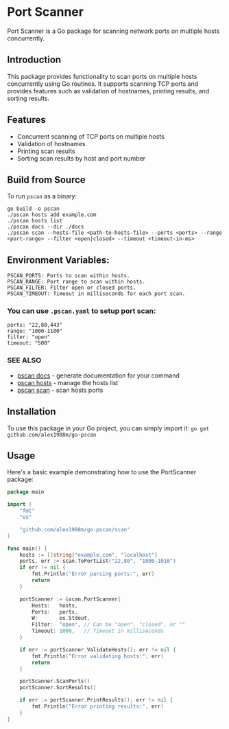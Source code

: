 # Port Scanner

Port Scanner is a Go package for scanning network ports on multiple hosts concurrently.

## Introduction

This package provides functionality to scan ports on multiple hosts concurrently using Go routines. It supports scanning TCP ports and provides features such as validation of hostnames, printing results, and sorting results.

## Features

- Concurrent scanning of TCP ports on multiple hosts
- Validation of hostnames
- Printing scan results
- Sorting scan results by host and port number

## Build from Source

To run `pscan` as a binary:

    go build -o pscan
    ./pscan hosts add example.com
    ./pscan hosts list
	./pscan docs --dir ./docs
	./pscan scan --hosts-file <path-to-hosts-file> --ports <ports> --range <port-range> --filter <open|closed> --timeout <timeout-in-ms>

## Environment Variables:
	PSCAN_PORTS: Ports to scan within hosts.
	PSCAN_RANGE: Port range to scan within hosts.
	PSCAN_FILTER: Filter open or closed ports.
	PSCAN_TIMEOUT: Timeout in milliseconds for each port scan.

### You can use `.pscan.yaml` to setup port scan:
	ports: "22,80,443"
	range: "1000-1100"
	filter: "open"
	timeout: "500"

### SEE ALSO

* [pscan docs](./docs/pscan_docs.md)	 - generate documentation for your command
* [pscan hosts](./docs/pscan_hosts.md)	 - manage the hosts list
* [pscan scan](./docs/pscan_scan.md)	 - scan hosts ports
  
## Installation

To use this package in your Go project, you can simply import it:
```go get github.com/alex1988m/go-pscan ```
## Usage
Here's a basic example demonstrating how to use the PortScanner package:

```go
package main

import (
	"fmt"
	"os"

	"github.com/alex1988m/go-pscan/scan"
)

func main() {
	hosts := []string{"example.com", "localhost"}
	ports, err := scan.ToPortList("22,80", "1000-1010")
	if err != nil {
		fmt.Println("Error parsing ports:", err)
		return
	}

	portScanner := &scan.PortScanner{
		Hosts:   hosts,
		Ports:   ports,
		W:       os.Stdout,
		Filter:  "open", // Can be "open", "closed", or ""
		Timeout: 1000,   // Timeout in milliseconds
	}

	if err := portScanner.ValidateHosts(); err != nil {
		fmt.Println("Error validating hosts:", err)
		return
	}

	portScanner.ScanPorts()
	portScanner.SortResults()

	if err := portScanner.PrintResults(); err != nil {
		fmt.Println("Error printing results:", err)
	}
}
```